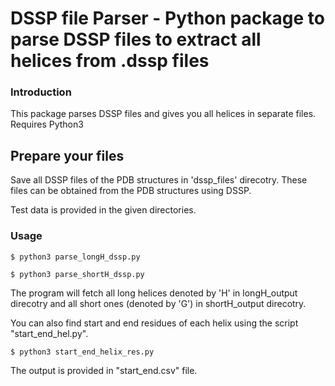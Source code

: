 # DSSP file Parser - Python package to parse DSSP files to extract all helices from .dssp files

### Introduction

This package parses DSSP files and gives you all helices in separate files. Requires Python3

## Prepare your files

Save all DSSP files of the PDB structures in 'dssp_files' direcotry. These files can be obtained from the PDB structures using DSSP.

Test data is provided in the given directories.

### Usage

```$ python3 parse_longH_dssp.py```

```$ python3 parse_shortH_dssp.py```

The program will fetch all long helices denoted by 'H' in longH_output direcotry and all short ones (denoted by 'G') in shortH_output direcotry.

You can also find start and end residues of each helix using the script "start_end_hel.py".

```$ python3 start_end_helix_res.py```

The output is provided in "start_end.csv" file.
